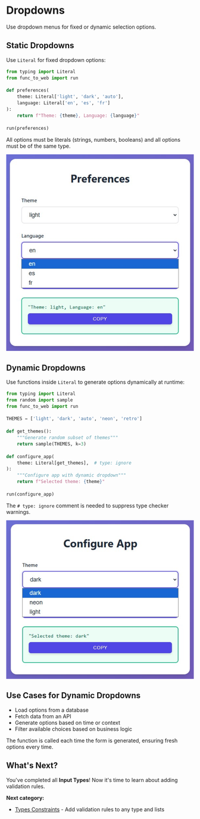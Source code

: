 # Dropdowns

Use dropdown menus for fixed or dynamic selection options.

## Static Dropdowns

<div class="grid" markdown>

<div markdown>

Use `Literal` for fixed dropdown options:

```python
from typing import Literal
from func_to_web import run

def preferences(
    theme: Literal['light', 'dark', 'auto'],
    language: Literal['en', 'es', 'fr']
):
    return f"Theme: {theme}, Language: {language}"

run(preferences)
```

All options must be literals (strings, numbers, booleans) and all options must be of the same type.

</div>

<div markdown>

![Dropdowns](images/drops_static.jpg)

</div>

</div>

## Dynamic Dropdowns

<div class="grid" markdown>

<div markdown>

Use functions inside `Literal` to generate options dynamically at runtime:

```python
from typing import Literal
from random import sample
from func_to_web import run

THEMES = ['light', 'dark', 'auto', 'neon', 'retro']

def get_themes():
    """Generate random subset of themes"""
    return sample(THEMES, k=3)

def configure_app(
    theme: Literal[get_themes],  # type: ignore
):
    """Configure app with dynamic dropdown"""
    return f"Selected theme: {theme}"

run(configure_app)
```

The `# type: ignore` comment is needed to suppress type checker warnings.

</div>

<div markdown>

![Dynamic Dropdowns](images/drops_dynamic.jpg)

</div>

</div>

## Use Cases for Dynamic Dropdowns

- Load options from a database
- Fetch data from an API
- Generate options based on time or context
- Filter available choices based on business logic

The function is called each time the form is generated, ensuring fresh options every time.

## What's Next?

You've completed all **Input Types**! Now it's time to learn about adding validation rules.

**Next category:**

- [Types Constraints](constraints.md) - Add validation rules to any type and lists